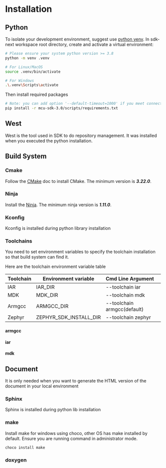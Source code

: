 # Installation

## Python

To isolate your development environment, suggest use [python venv](https://docs.python.org/3/library/venv.html).
In sdk-next workspace root directory, create and activate a virtual environment:

```bash
# Please ensure your system python version >= 3.8
python -m venv .venv

# For Linux/MacOS
source .venv/bin/activate

# For Windows
.\.venv\Scripts\activate
```

Then install required packages

```bash
# Note: you can add option '--default-timeout=1000' if you meet connection issue.
pip install -r mcu-sdk-3.0/scripts/requirements.txt
```

## West

West is the tool used in SDK to do repository management. It was installed when you executed the python installation.

## Build System

### Cmake

Follow the [CMake](https://cmake.org/getting-started/) doc to install CMake. The minimum version is ***3.22.0***.

### Ninja

Install the [Ninja](https://ninja-build.org/). The minimum ninja version is ***1.11.0***.

### Kconfig

Kconfig is installed during python library installation

### Toolchains

You need to set environment variables to specify the toolchain installation so that build system can find it.

Here are the toolchain environment variable table

| Toolchain | Environment variable   | Cmd Line Argument           |
| --------- | ---------------------- | :-------------------------- |
| IAR       | IAR_DIR                | --toolchain iar             |
| MDK       | MDK_DIR                | --toolchain mdk             |
| Armgcc    | ARMGCC_DIR             | --toolchain armgcc(default) |
| Zephyr    | ZEPHYR_SDK_INSTALL_DIR | --toolchain zephyr          |

#### armgcc


#### iar


#### mdk


## Document

It is only needed when you want to generate the HTML version of the document in your local environment

### Sphinx

Sphinx is installed during python lib installation

### make

Install make for windows using choco, other OS has make installed by default. Ensure you are running command in administrator mode.
```cmd
choco install make
```

### doxygen









